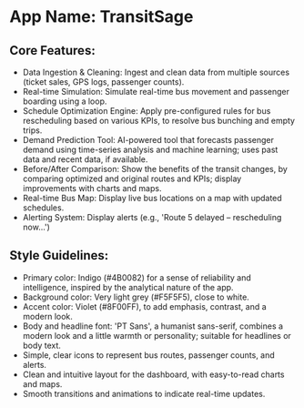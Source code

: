 # **App Name**: TransitSage

## Core Features:

- Data Ingestion & Cleaning: Ingest and clean data from multiple sources (ticket sales, GPS logs, passenger counts).
- Real-time Simulation: Simulate real-time bus movement and passenger boarding using a loop.
- Schedule Optimization Engine: Apply pre-configured rules for bus rescheduling based on various KPIs, to resolve bus bunching and empty trips.
- Demand Prediction Tool: AI-powered tool that forecasts passenger demand using time-series analysis and machine learning; uses past data and recent data, if available.
- Before/After Comparison: Show the benefits of the transit changes, by comparing optimized and original routes and KPIs; display improvements with charts and maps.
- Real-time Bus Map: Display live bus locations on a map with updated schedules.
- Alerting System: Display alerts (e.g., 'Route 5 delayed – rescheduling now...')

## Style Guidelines:

- Primary color: Indigo (#4B0082) for a sense of reliability and intelligence, inspired by the analytical nature of the app.
- Background color: Very light grey (#F5F5F5), close to white.
- Accent color: Violet (#8F00FF), to add emphasis, contrast, and a modern look.
- Body and headline font: 'PT Sans', a humanist sans-serif, combines a modern look and a little warmth or personality; suitable for headlines or body text.
- Simple, clear icons to represent bus routes, passenger counts, and alerts.
- Clean and intuitive layout for the dashboard, with easy-to-read charts and maps.
- Smooth transitions and animations to indicate real-time updates.